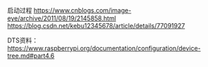 
启动过程
https://www.cnblogs.com/image-eye/archive/2011/08/19/2145858.html
https://blog.csdn.net/kebu12345678/article/details/77091927

DTS资料：
https://www.raspberrypi.org/documentation/configuration/device-tree.md#part4.6